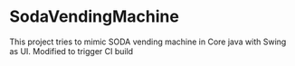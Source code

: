 # SodaVendingMachine

This project tries to mimic SODA vending machine in Core java with Swing as UI. 
Modified to trigger CI build
